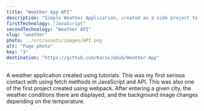 ```yaml
---
title: "Weather App API"
description: "Simple Weather Application, created as a side project to train coding skills and learn something new"
firstTechnology: "JavaScript"
secondTechnology: "Weather API"
slug: "weather"
photo: ../src/assets/images/API.png
alt: "Page photo"
key: "3"
destination: "https://github.com/KarasJakub/Weather-App"
---
```


<p>
 A weather application created using tutorials. This was my first serious contact with using fetch methods in JavaScript and API. This was also one of the first project created using webpack. After entering a given city, the weather conditions there are displayed, and the background image changes depending on the temperature.
</p>
